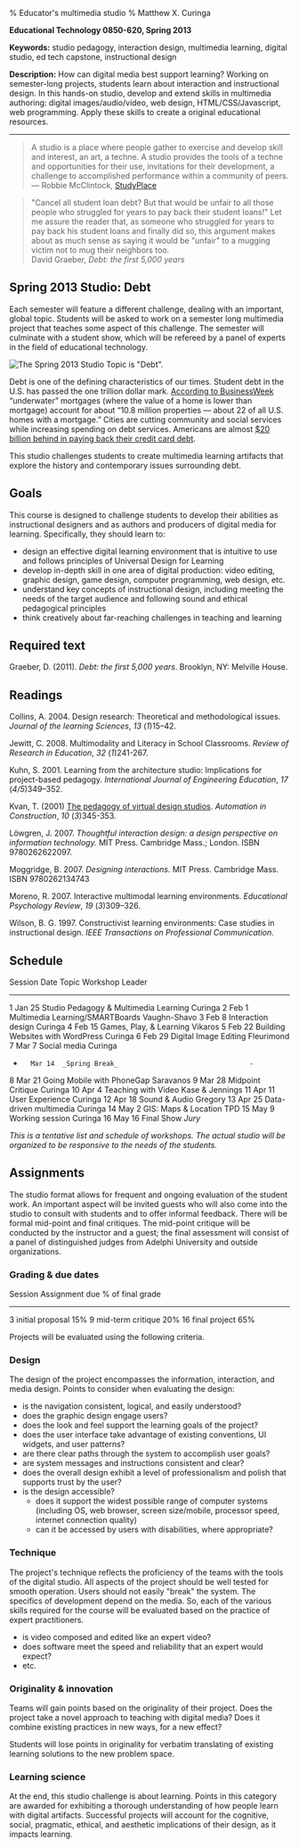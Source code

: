 % Educator's multimedia studio
% Matthew X. Curinga

<!--
This syllabus was created for
the Educational Technology Program
at Adelphi University:
http://education.adelphi.edu
copyright 2012 Matthew X. Curinga
http://matt.curinga.com
This work is licensed under the Creative Commons Attribution-ShareAlike 3.0 Unported License.
To view a copy of this license, visit http://creativecommons.org/licenses/by-sa/3.0/ or send
a letter to Creative Commons, 444 Castro Street, Suite 900, Mountain View, California, 94041, USA.
We ask, but do not require, that attribution includes a link to our websites (above).
version: 2.1
Based on work available here: https://github.com/mcuringa/adelphi-ed-tech-courses
-->
**Educational Technology 0850-620, Spring 2013**

**Keywords:** studio pedagogy, interaction design, multimedia learning, digital studio, ed tech capstone, instructional design

**Description:**
How can digital media best support learning? Working on
semester-long projects, students learn about interaction and
instructional design. In this hands-on studio, develop and extend skills
in multimedia authoring: digital images/audio/video, web design,
HTML/CSS/Javascript, web programming. Apply these skills to create a
original educational resources.

------------------------------------------------------------------------

> A studio is a place where people gather to exercise and develop 
> skill and interest, an art, a techne. A studio provides the tools of 
> a techne and opportunities for their use, invitations for their 
> development, a challenge to accomplished performance within a 
> community of peers.\
> — Robbie McClintock, [StudyPlace](http://www.studyplace.org/wiki/The_Studio_for)

> "Cancel all student loan debt? But that would be unfair to all those 
> people who struggled for years to pay back their student loans!" 
> Let me assure the reader that, as someone who struggled for years to 
> pay back his student loans and finally did so, this argument makes 
> about as much sense as saying it would be "unfair" to a mugging 
> victim not to mug their neighbors too.\
> David Graeber, _Debt: the first 5,000 years_

## Spring 2013 Studio: Debt
Each semester will feature a different challenge, dealing with an
important, global topic. Students will be asked to work on a semester
long multimedia project that teaches some aspect of this challenge. The
semester will culminate with a student show, which will be refereed by a
panel of experts in the field of educational technology.

![The Spring 2013 Studio Topic is "Debt".](http://matt.curinga.com/wp-content/uploads/2012/11/debt-222x300.png)

Debt is one of the defining characteristics of our times. Student 
debt in the U.S. has passed the one trillion dollar mark.
[According to BusinessWeek](http://www.businessweek.com/ap/2012-09-12/underwater-mortgages-declined-in-2nd-quarter) 
“underwater” mortgages (where the value of a home is lower than 
mortgage) account for about “10.8 million properties — about 22 of 
all U.S. homes with a mortgage.” Cities are cutting community and 
social services while increasing spending on debt services. 
Americans are almost [$20 billion behind in paying back their 
credit card debt](http://dealbook.nytimes.com/2012/08/12/problems-riddle-moves-to-collect-credit-card-debt).

This studio challenges students to create multimedia learning 
artifacts that explore the history and contemporary issues 
surrounding debt.

## Goals
This course is designed to challenge students to develop their abilities
as instructional designers and as authors and producers of digital media
for learning. Specifically, they should learn to:

-   design an effective digital learning environment that is intuitive
    to use and follows principles of Universal Design for Learning
-   develop in-depth skill in one area of digital production: video
    editing, graphic design, game design, computer programming, web
    design, etc.
-   understand key concepts of instructional design, including meeting
    the needs of the target audience and following sound and ethical
    pedagogical principles
-   think creatively about far-reaching challenges in teaching and
    learning

## Required text
Graeber, D. (2011). _Debt: the first 5,000 years_. Brooklyn, NY: Melville House.

## Readings
Collins, A. 2004. Design research: Theoretical and methodological issues. *Journal of the learning Sciences*, *13* (*1*)15–42.

Jewitt, C. 2008. Multimodality and Literacy in School Classrooms. *Review of Research in Education*, *32* (*1*)241-267.

Kuhn, S. 2001. Learning from the architecture studio: Implications for project-based pedagogy. *International Journal of Engineering Education*, *17* (*4/5*)349–352.

Kvan, T. (2001) [The pedagogy of virtual design studios](http://www.sciencedirect.com/science/article/B6V20-41KP556-K/2/1ad23074f36031dadda5bd8e49e80986). *Automation in Construction*, *10* (*3*)345-353.

Löwgren, J. 2007. _Thoughtful interaction design: a design perspective on information technology._ MIT Press. Cambridge Mass.; London. ISBN 9780262622097.

Moggridge, B. 2007. *Designing interactions.* MIT Press. Cambridge Mass. ISBN 9780262134743

Moreno, R. 2007. Interactive multimodal learning environments. *Educational Psychology Review*, *19* (*3*)309–326.

Wilson, B. G. 1997. Constructivist learning environments: Case studies in instructional design. *IEEE Transactions on Professional Communication*. 

## Schedule
Session	Date	Topic	                                Workshop Leader
------- ------  --------------------------------------  ----------------
1	    Jan 25	Studio Pedagogy & Multimedia Learning	Curinga
2	    Feb 1	Multimedia Learning/SMARTBoards	        Vaughn-Shavo
3	    Feb 8	Interaction design	                    Curinga
4	    Feb 15	Games, Play, & Learning	                Vikaros
5	    Feb 22	Building Websites with WordPress	    Curinga
6	    Feb 29	Digital Image Editing	                Fleurimond
7	    Mar 7	Social media	                        Curinga
-	    Mar 14	_Spring Break_	                               -
8	    Mar 21	Going Mobile with PhoneGap	            Saravanos
9	    Mar 28	Midpoint Critique	                    Curinga
10	    Apr 4	Teaching with Video	                    Kase & Jennings
11	    Apr 11	User Experience	                        Curinga
12	    Apr 18	Sound & Audio	                        Gregory
13	    Apr 25	Data-driven multimedia	                Curinga
14	    May 2	GIS: Maps & Location	                TPD
15	    May 9	Working session	                        Curinga
16	    May 16	Final Show                              _Jury_

_This is a tentative list and schedule of workshops. The actual 
studio will be organized to be responsive to the needs of the students._

## Assignments
The studio format allows for frequent and ongoing evaluation of the
student work. An important aspect will be invited guests who will also
come into the studio to consult with students and to offer informal
feedback. There will be formal mid-point and final critiques. The
mid-point critique will be conducted by the instructor and a guest; the
final assessment will consist of a panel of distinguished judges from
Adelphi University and outside organizations.

### Grading & due dates

Session   Assignment due       % of final grade
--------  -----------------    ----------------
 3        initial proposal        15%
 9        mid-term critique       20%
16        final project           65%

Projects will be evaluated using the following criteria.

### Design
The design of the project encompasses the information, interaction, and
media design. Points to consider when evaluating the design:

-   is the navigation consistent, logical, and easily understood?
-   does the graphic design engage users?
-   does the look and feel support the learning goals of the project?
-   does the user interface take advantage of existing conventions, UI
    widgets, and user patterns?
-   are there clear paths through the system to accomplish user goals?
-   are system messages and instructions consistent and clear?
-   does the overall design exhibit a level of professionalism and
    polish that supports trust by the user?
-   is the design accessible?
    -   does it support the widest possible range of computer systems
        (including OS, web browser, screen size/mobile, processor speed,
        internet connection quality)
    -   can it be accessed by users with disabilities, where
        appropriate?

### Technique
The project's technique reflects the proficiency of the teams with the
tools of the digital studio. All aspects of the project should be well
tested for smooth operation. Users should not easily "break" the system.
The specifics of development depend on the media. So, each of the
various skills required for the course will be evaluated based on the
practice of expert practitioners.

-   is video composed and edited like an expert video?
-   does software meet the speed and reliability that an expert would
    expect?
-   etc.

### Originality & innovation
Teams will gain points based on the originality of their project. Does
the project take a novel approach to teaching with digital media? Does
it combine existing practices in new ways, for a new effect?

Students will lose points in originality for verbatim translating of
existing learning solutions to the new problem space.

### Learning science
At the end, this studio challenge is about learning. Points in this
category are awarded for exhibiting a thorough understanding of how
people learn with digital artifacts. Successful projects will account
for the cognitive, social, pragmatic, ethical, and aesthetic
implications of their design, as it impacts learning.


